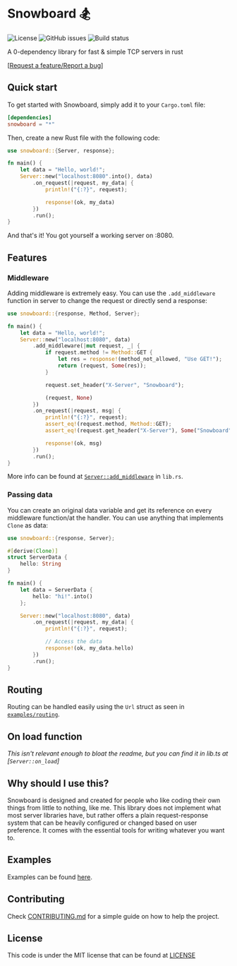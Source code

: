 # **Snowboard 🏂**

![License](https://img.shields.io/github/license/Brian3647/snowboard)
![GitHub issues](https://img.shields.io/github/issues/Brian3647/snowboard)
![Build status](https://img.shields.io/github/actions/workflow/status/Brian3647/snowboard/rust.yml)

A 0-dependency library for fast & simple TCP servers in rust

\[[Request a feature/Report a bug](https://github.com/Brian3647/snowboard/issues)\]

## **Quick start**

To get started with Snowboard, simply add it to your `Cargo.toml` file:

```toml
[dependencies]
snowboard = "*"
```

Then, create a new Rust file with the following code:

```rust
use snowboard::{Server, response};

fn main() {
    let data = "Hello, world!";
    Server::new("localhost:8080".into(), data)
        .on_request(|request, my_data| {
            println!("{:?}", request);

            response!(ok, my_data)
        })
        .run();
}
```

And that's it! You got yourself a working server on :8080.

## **Features**

### **Middleware**

Adding middleware is extremely easy. You can use the `.add_middleware` function in server to change the request or directly send a response:

```rust
use snowboard::{response, Method, Server};

fn main() {
    let data = "Hello, world!";
    Server::new("localhost:8080", data)
        .add_middleware(|mut request, _| {
            if request.method != Method::GET {
                let res = response!(method_not_allowed, "Use GET!");
                return (request, Some(res));
            }

            request.set_header("X-Server", "Snowboard");

            (request, None)
        })
        .on_request(|request, msg| {
            println!("{:?}", request);
            assert_eq!(request.method, Method::GET);
            assert_eq!(request.get_header("X-Server"), Some("Snowboard"));

            response!(ok, msg)
        })
        .run();
}
```

More info can be found at [`Server::add_middleware`](./src/lib.rs) in `lib.rs`.

### **Passing data**

You can create an original data variable and get its reference on every middleware function/at the handler. You can use anything that implements `Clone` as data:

```rust
use snowboard::{response, Server};

#[derive(Clone)]
struct ServerData {
    hello: String
}

fn main() {
    let data = ServerData {
        hello: "hi!".into()
    };

    Server::new("localhost:8080", data)
        .on_request(|request, my_data| {
            println!("{:?}", request);

            // Access the data
            response!(ok, my_data.hello)
        })
        .run();
}
```

## **Routing**

Routing can be handled easily using the `Url` struct as seen in [`examples/routing`](./examples/routing/).

## **On load function**

_This isn't relevant enough to bloat the readme, but you can find it in lib.ts at [`Server::on_load`]_

## **Why should I use this?**

Snowboard is designed and created for people who like coding their own things from little to nothing, like me.
This library does not implement what most server libraries have,
but rather offers a plain request-response system that can be heavily configured or changed based on user preference.
It comes with the essential tools for writing whatever you want to.

## **Examples**

Examples can be found [here](./examples/).

## **Contributing**

Check [CONTRIBUTING.md](CONTRIBUTING.md) for a simple guide on how to help the project.

## **License**

This code is under the MIT license that can be found at [LICENSE](./LICENSE)

